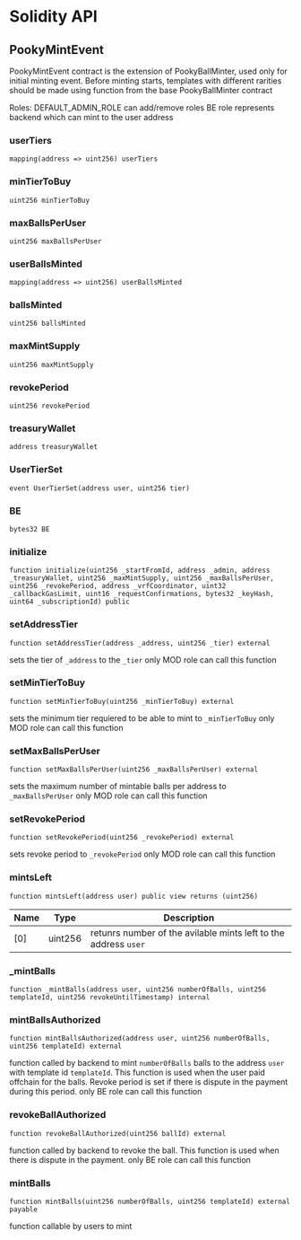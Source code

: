 # Solidity API

## PookyMintEvent

PookyMintEvent contract is the extension of PookyBallMinter, used only for initial minting event.
Before minting starts, templates with different rarities should be made
 using function from the base PookyBallMinter contract

Roles:
  DEFAULT_ADMIN_ROLE can add/remove roles
  BE role represents backend which can mint to the user address

### userTiers

```solidity
mapping(address => uint256) userTiers
```

### minTierToBuy

```solidity
uint256 minTierToBuy
```

### maxBallsPerUser

```solidity
uint256 maxBallsPerUser
```

### userBallsMinted

```solidity
mapping(address => uint256) userBallsMinted
```

### ballsMinted

```solidity
uint256 ballsMinted
```

### maxMintSupply

```solidity
uint256 maxMintSupply
```

### revokePeriod

```solidity
uint256 revokePeriod
```

### treasuryWallet

```solidity
address treasuryWallet
```

### UserTierSet

```solidity
event UserTierSet(address user, uint256 tier)
```

### BE

```solidity
bytes32 BE
```

### initialize

```solidity
function initialize(uint256 _startFromId, address _admin, address _treasuryWallet, uint256 _maxMintSupply, uint256 _maxBallsPerUser, uint256 _revokePeriod, address _vrfCoordinator, uint32 _callbackGasLimit, uint16 _requestConfirmations, bytes32 _keyHash, uint64 _subscriptionId) public
```

### setAddressTier

```solidity
function setAddressTier(address _address, uint256 _tier) external
```

sets the tier of `_address` to the `_tier`
only MOD role can call this function

### setMinTierToBuy

```solidity
function setMinTierToBuy(uint256 _minTierToBuy) external
```

sets the minimum tier requiered to be able to mint to `_minTierToBuy`
only MOD role can call this function

### setMaxBallsPerUser

```solidity
function setMaxBallsPerUser(uint256 _maxBallsPerUser) external
```

sets the maximum number of mintable balls per address to `_maxBallsPerUser`
only MOD role can call this function

### setRevokePeriod

```solidity
function setRevokePeriod(uint256 _revokePeriod) external
```

sets revoke period to `_revokePeriod`
only MOD role can call this function

### mintsLeft

```solidity
function mintsLeft(address user) public view returns (uint256)
```

| Name | Type | Description |
| ---- | ---- | ----------- |
| [0] | uint256 | retunrs number of the avilable mints left to the address `user` |

### _mintBalls

```solidity
function _mintBalls(address user, uint256 numberOfBalls, uint256 templateId, uint256 revokeUntilTimestamp) internal
```

### mintBallsAuthorized

```solidity
function mintBallsAuthorized(address user, uint256 numberOfBalls, uint256 templateId) external
```

function called by backend to mint `numberOfBalls` balls to the address `user` with 
  template id `templateId`. 
This function is used when the user paid offchain for the balls.
Revoke period is set if there is dispute in the payment during this period.
only BE role can call this function

### revokeBallAuthorized

```solidity
function revokeBallAuthorized(uint256 ballId) external
```

function called by backend to revoke the ball.
This function is used when there is dispute in the payment.
only BE role can call this function

### mintBalls

```solidity
function mintBalls(uint256 numberOfBalls, uint256 templateId) external payable
```

function callable by users to mint

